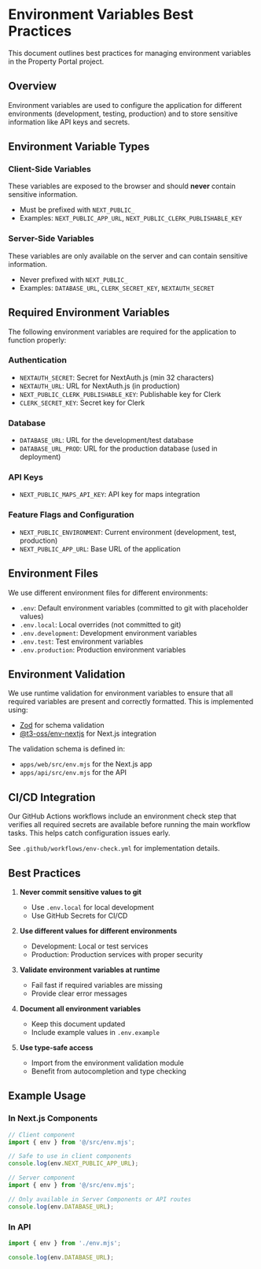 # Environment Variables Best Practices

This document outlines best practices for managing environment variables in the Property Portal project.

## Overview

Environment variables are used to configure the application for different environments (development, testing, production) and to store sensitive information like API keys and secrets.

## Environment Variable Types

### Client-Side Variables

These variables are exposed to the browser and should **never** contain sensitive information.

- Must be prefixed with `NEXT_PUBLIC_`
- Examples: `NEXT_PUBLIC_APP_URL`, `NEXT_PUBLIC_CLERK_PUBLISHABLE_KEY`

### Server-Side Variables

These variables are only available on the server and can contain sensitive information.

- Never prefixed with `NEXT_PUBLIC_`
- Examples: `DATABASE_URL`, `CLERK_SECRET_KEY`, `NEXTAUTH_SECRET`

## Required Environment Variables

The following environment variables are required for the application to function properly:

### Authentication

- `NEXTAUTH_SECRET`: Secret for NextAuth.js (min 32 characters)
- `NEXTAUTH_URL`: URL for NextAuth.js (in production)
- `NEXT_PUBLIC_CLERK_PUBLISHABLE_KEY`: Publishable key for Clerk
- `CLERK_SECRET_KEY`: Secret key for Clerk

### Database

- `DATABASE_URL`: URL for the development/test database
- `DATABASE_URL_PROD`: URL for the production database (used in deployment)

### API Keys

- `NEXT_PUBLIC_MAPS_API_KEY`: API key for maps integration

### Feature Flags and Configuration

- `NEXT_PUBLIC_ENVIRONMENT`: Current environment (development, test, production)
- `NEXT_PUBLIC_APP_URL`: Base URL of the application

## Environment Files

We use different environment files for different environments:

- `.env`: Default environment variables (committed to git with placeholder values)
- `.env.local`: Local overrides (not committed to git)
- `.env.development`: Development environment variables
- `.env.test`: Test environment variables
- `.env.production`: Production environment variables

## Environment Validation

We use runtime validation for environment variables to ensure that all required variables are present and correctly formatted. This is implemented using:

- [Zod](https://github.com/colinhacks/zod) for schema validation
- [@t3-oss/env-nextjs](https://github.com/t3-oss/env-nextjs) for Next.js integration

The validation schema is defined in:
- `apps/web/src/env.mjs` for the Next.js app
- `apps/api/src/env.mjs` for the API

## CI/CD Integration

Our GitHub Actions workflows include an environment check step that verifies all required secrets are available before running the main workflow tasks. This helps catch configuration issues early.

See `.github/workflows/env-check.yml` for implementation details.

## Best Practices

1. **Never commit sensitive values to git**
   - Use `.env.local` for local development
   - Use GitHub Secrets for CI/CD

2. **Use different values for different environments**
   - Development: Local or test services
   - Production: Production services with proper security

3. **Validate environment variables at runtime**
   - Fail fast if required variables are missing
   - Provide clear error messages

4. **Document all environment variables**
   - Keep this document updated
   - Include example values in `.env.example`

5. **Use type-safe access**
   - Import from the environment validation module
   - Benefit from autocompletion and type checking

## Example Usage

### In Next.js Components

```typescript
// Client component
import { env } from '@/src/env.mjs';

// Safe to use in client components
console.log(env.NEXT_PUBLIC_APP_URL);
```

```typescript
// Server component
import { env } from '@/src/env.mjs';

// Only available in Server Components or API routes
console.log(env.DATABASE_URL);
```

### In API

```typescript
import { env } from './env.mjs';

console.log(env.DATABASE_URL);
```